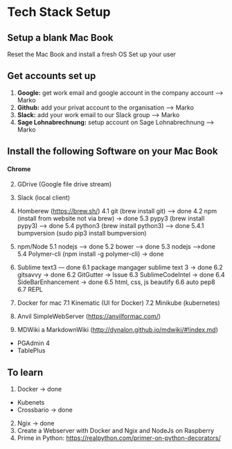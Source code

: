 # Tech Stack Setup

## Setup a blank Mac Book
Reset the Mac Book and install a fresh OS 
Set up your user

## Get accounts set up
1) **Google:** get work email and google account in the company account --> Marko
2) **Github:** add your privat account to the organisation --> Marko
3) **Slack:** add your work email to our Slack group --> Marko
4) **Sage Lohnabrechnung:** setup account on Sage Lohnabrechnung --> Marko


## Install the following Software on your Mac Book

#### Chrome 
2. GDrive (Google file drive stream)
3. Slack (local client)
4. Homberew (https://brew.sh/)
4.1 git (brew install git) —> done
4.2 npm (install from website not via brew) -> done
5.3 pypy3 (brew install pypy3) —> done
5.4 python3 (brew install python3) —> done
5.4.1 bumpversion (sudo pip3 install bumpversion)

5. npm/Node
5.1 nodejs —> done
5.2 bower —> done
5.3 nodejs —>done
5.4 Polymer-cli (npm install -g polymer-cli) -> done

6. Sublime text3 — done
6.1 package mangager sublime text 3 -> done
6.2 gitsavvy -> done
6.2 GitGutter -> Issue
6.3 SublimeCodeIntel -> done
6.4 SideBarEnhancement -> done
6.5 html, css, js beautify
6.6 auto pep8
6.7 REPL

7. Docker for mac
7.1 Kinematic (UI for Docker)
7.2 Minikube (kubernetes) 

11. Anvil SimpleWebServer (https://anvilformac.com/)
12. MDWiki a MarkdownWiki (http://dynalon.github.io/mdwiki/#!index.md)

- PGAdmin 4
- TablePlus


## To learn
1. Docker -> done
- Kubenets
- Crossbario -> done
2. Ngix -> done
3. Create a Webserver with Docker and Ngix and NodeJs on Raspberry
4. Prime in Python: https://realpython.com/primer-on-python-decorators/




